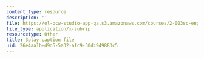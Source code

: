 ```yaml
---
content_type: resource
description: ''
file: https://ol-ocw-studio-app-qa.s3.amazonaws.com/courses/2-003sc-engineering-dynamics-fall-2011/26e4aa1bd9d55a32afc930dc949883c5_tm51lwadMOc.vtt
file_type: application/x-subrip
resourcetype: Other
title: 3play caption file
uid: 26e4aa1b-d9d5-5a32-afc9-30dc949883c5
---
```

